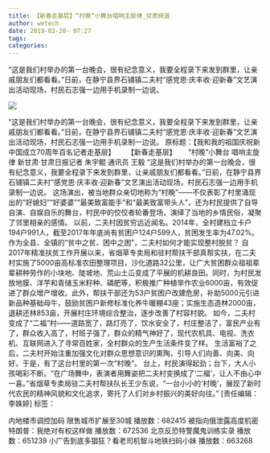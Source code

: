 ```yaml
---
title: 【新春走基层】“村晚”小舞台唱响主旋律_甘肃频道
author: wetech
date: 2019-02-20- 07:27
tags: 
categories: 
---
```

“这是我们村举办的第一台晚会，很有纪念意义，我要全程录下来发到群里，让亲戚朋友们都看看。”日前，在静宁县界石铺镇二夫村“感党恩·庆丰收·迎新春”文艺演出活动现场，村民石志强一边用手机录制一边说。
<!-- more -->
                
<img align="center" border="0" src="http://p2.ifengimg.com/a/2016/0810/204c433878d5cf9size1_w16_h16.png" />
                
                
            
“这是我们村举办的第一台晚会，很有纪念意义，我要全程录下来发到群里，让亲戚朋友们都看看。”日前，在静宁县界石铺镇二夫村“感党恩·庆丰收·迎新春”文艺演出活动现场，村民石志强一边用手机录制一边说。
原标题：【我和我的祖国庆祝新中国成立70周年百名记者走基层】
     【新春走基层】
     “村晚”小舞台 唱响主旋律
新甘肃·甘肃日报记者 朱宇鲲 通讯员 王毅
“这是我们村举办的第一台晚会，很有纪念意义，我要全程录下来发到群里，让亲戚朋友们都看看。”日前，在静宁县界石铺镇二夫村“感党恩·庆丰收·迎新春”文艺演出活动现场，村民石志强一边用手机录制一边说。
这场演出，被当地群众亲切地称为“村晚”——不仅表彰了村里涌现出的“好媳妇”“好婆婆”“最美致富能手”和“最美致富带头人”，还为村民提供了自导自演、自娱自乐的舞台，村民中的佼佼者轮番登场，演绎了当地的乡情民俗，凝聚了邻里相亲的感情。
以前，二夫村因贫穷远近闻名。2014年，全村建档立卡户194户991人，截至2017年年底尚有贫困户124户599人，贫困发生率为47.02%。作为全县、全镇的“贫中之贫、困中之困”，二夫村如何才能实现整村脱贫？
自2017年精准扶贫工作开展以来，省烟草专卖局和驻村帮扶干部真帮实扶，在二夫村实施了5000亩高标准农田整理项目，沙化道路32公里，让广大贫困群众祖祖辈辈耕种劳作的小块地、陡坡地、荒山土屲变成了平展的机耕良田。同时，为村民发放地膜、洋芋和青储玉米籽种、磷肥等，积极推广种植旱作农业6000亩，有效促进了群众增产增收。此外，帮扶干部还为53户贫困户改建危房，补助5000元引进新品种基础母牛，鼓励贫困户新修标准化养牛暖棚43座；实施生态造林2000亩，退耕还林853亩，开展村庄环境综合整治，逐步改善了村容村貌。
如今，二夫村变成了“二福”村——道路宽了，路灯亮了，饮水安全了，村庄整洁了，富民产业有了，群众收入高了，村班子强了，群众的精气神好了，现代农机具、电视、洗衣机、互联网进入了寻常百姓家，全村群众的生产生活条件变了样。
生活富裕了之后，二夫村开始注重加强文化对群众思想意识的熏陶，引导人们向善、向美、向好。于是，有了这台村里的第一次“村晚”。
台上，村民演得起劲；台下，大人小孩喝彩不断。“在广场舞中，表演者用舞姿把二夫村变换成了‘二福’，让人不由心中一喜。”省烟草专卖局驻二夫村帮扶队长王少东说，“一台小小的‘村晚’，展现了新时代农民的精神风貌和文化追求，寄托了人们对乡村振兴的美好向往。”
[责任编辑：李姝婷]
标签：
 
 
 
             
内地楼市调控加码 限售城市扩展至30城
播放数：682415
被指向俄泄露高度机密 特朗普：我绝对有权这样做
播放数：672536
北京反恐特警魔鬼训练实录
播放数：651239
小广告到底多猖狂？看老司机智斗地铁扫码小妹
播放数：663268
